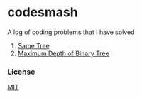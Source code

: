 # codesmash

A log of coding problems that I have solved

1. [Same Tree](1-same-tree.md)
1. [Maximum Depth of Binary Tree](2-maximum-depth-of-binary-tree.md)

### License
[MIT](license.md)